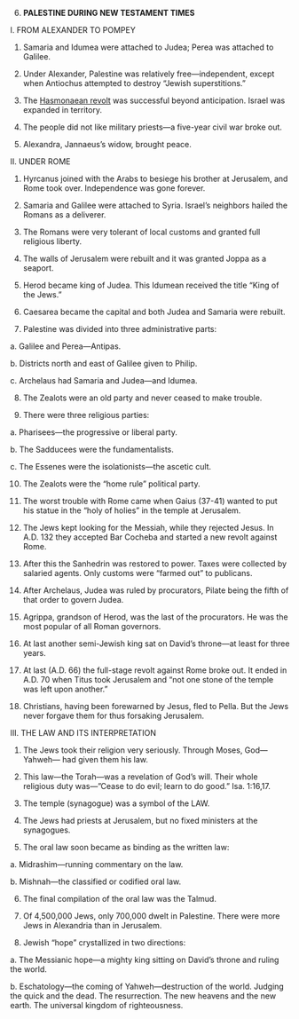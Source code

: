 


6. **PALESTINE DURING NEW TESTAMENT TIMES**

I. FROM ALEXANDER TO POMPEY

1. Samaria and Idumea were attached to Judea; Perea was attached to Galilee.

2. Under Alexander, Palestine was relatively free—independent, except when Antiochus attempted to destroy “Jewish superstitions.”

3. The [Hasmonaean revolt](http://www.history.umd.edu/Faculty/HLapin/HIST282/282HerodRoman.pdf) was successful beyond anticipation. Israel was expanded in territory.

4. The people did not like military priests—a five-year civil war broke out.

5. Alexandra, Jannaeus’s widow, brought peace.

II. UNDER ROME

1. Hyrcanus joined with the Arabs to besiege his brother at Jerusalem, and Rome took over. Independence was gone forever.

2. Samaria and Galilee were attached to Syria. Israel’s neighbors hailed the Romans as a deliverer.

3. The Romans were very tolerant of local customs and granted full religious liberty.

4. The walls of Jerusalem were rebuilt and it was granted Joppa as a seaport.

5. Herod became king of Judea. This Idumean received the title “King of the Jews.”

6. Caesarea became the capital and both Judea and Samaria were rebuilt.

7. Palestine was divided into three administrative parts:

a. Galilee and Perea—Antipas.

b. Districts north and east of Galilee given to Philip.

c. Archelaus had Samaria and Judea—and Idumea.

8. The Zealots were an old party and never ceased to make trouble.

9. There were three religious parties:

a. Pharisees—the progressive or liberal party.

b. The Sadducees were the fundamentalists.

c. The Essenes were the isolationists—the ascetic cult.

10. The Zealots were the “home rule” political party.

11. The worst trouble with Rome came when Gaius (37-41) wanted to put his statue in the “holy of holies” in the temple at Jerusalem.

12. The Jews kept looking for the Messiah, while they rejected Jesus. In A.D. 132 they accepted Bar Cocheba and started a new revolt against Rome.

13. After this the Sanhedrin was restored to power. Taxes were collected by salaried agents. Only customs were “farmed out” to publicans.

14. After Archelaus, Judea was ruled by procurators, Pilate being the fifth of that order to govern Judea.

15. Agrippa, grandson of Herod, was the last of the procurators. He was the most popular of all Roman governors.

16. At last another semi-Jewish king sat on David’s throne—at least for three years.

17. At last (A.D. 66) the full-stage revolt against Rome broke out. It ended in A.D. 70 when Titus took Jerusalem and “not one stone of the temple was left upon another.”

18. Christians, having been forewarned by Jesus, fled to Pella. But the Jews never forgave them for thus forsaking Jerusalem.

III. THE LAW AND ITS INTERPRETATION

1. The Jews took their religion very seriously. Through Moses, God—Yahweh— had given them his law.

2. This law—the Torah—was a revelation of God’s will. Their whole religious duty was—”Cease to do evil; learn to do good.” Isa. 1:16,17.

3. The temple (synagogue) was a symbol of the LAW.

4. The Jews had priests at Jerusalem, but no fixed ministers at the synagogues.

5. The oral law soon became as binding as the written law:

a. Midrashim—running commentary on the law.

b. Mishnah—the classified or codified oral law.

6. The final compilation of the oral law was the Talmud.

7. Of 4,500,000 Jews, only 700,000 dwelt in Palestine. There were more Jews in Alexandria than in Jerusalem.

8. Jewish “hope” crystallized in two directions:

a. The Messianic hope—a mighty king sitting on David’s throne and ruling the world.

b. Eschatology—the coming of Yahweh—destruction of the world. Judging the quick and the dead. The resurrection. The new heavens and the new earth. The universal kingdom of righteousness.